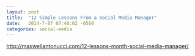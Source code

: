 ```yaml
---
layout: post
title:  "12 Simple Lessons From a Social Media Manager"
date:   2014-7-07 07:40:02 -0500
categories: social-media
---
```


http://maxwellantonucci.com/12-lessons-month-social-media-manager/